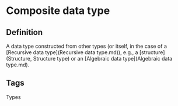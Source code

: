 # Composite data type

## Definition
A data type constructed from other types (or itself, in the case of a [Recursive data type](Recursive data type.md)), e.g., a [structure](Structure, Structure type) or an [Algebraic data type](Algebraic data type.md).

## Tags
Types


